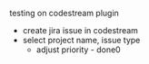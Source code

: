 testing on codestream plugin
- create jira issue in codestream
- select project name, issue type
  - adjust priority - done0